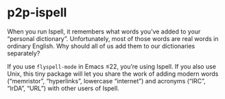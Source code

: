 p2p-ispell
==========

When you run Ispell,
it remembers what words you’ve added to your “personal dictionary”.
Unfortunately,
most of those words are real words
in ordinary English.
Why should all of us add them to our dictionaries separately?

If you use `flyspell-mode` in Emacs ≤22,
you’re using Ispell.
If you also use Unix,
this tiny package
will let you share the work of adding modern words
(“memristor”, “hyperlinks”, lowercase “internet”)
and acronyms
(“IRC”, “IrDA”, “URL”)
with other users of Ispell.
